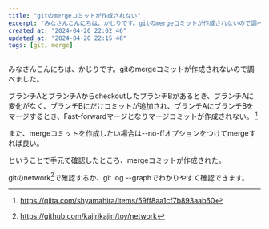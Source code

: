 ```yaml
---
title: "gitのmergeコミットが作成されない"
excerpt: "みなさんこんにちは、かじりです。gitのmergeコミットが作成されないので調べました。"
created_at: "2024-04-20 22:02:46"
updated_at: "2024-04-20 22:15:46"
tags: [git, merge]
---
```


みなさんこんにちは、かじりです。gitのmergeコミットが作成されないので調べました。

ブランチAとブランチAからcheckoutしたブランチBがあるとき、ブランチAに変化がなく、ブランチBにだけコミットが追加され、ブランチAにブランチBをマージするとき、Fast-forwardマージとなりマージコミットが作成されない。 [^qiita]

[^qiita]: https://qiita.com/shyamahira/items/59ff8aa1cf7b893aab60

また、mergeコミットを作成したい場合は--no-ffオプションをつけてmergeすれば良い。

ということで手元で確認したところ、mergeコミットが作成された。

gitのnetwork[^git-network]で確認するか、git log --graphでわかりやすく確認できます。

[^git-network]: https://github.com/kajirikajiri/toy/network
